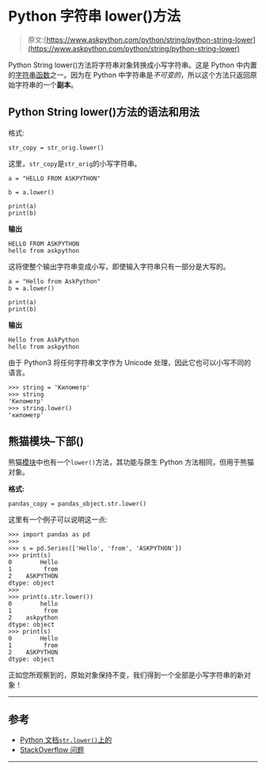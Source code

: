# Python 字符串 lower()方法

> 原文:[https://www.askpython.com/python/string/python-string-lower](https://www.askpython.com/python/string/python-string-lower)

Python String lower()方法将字符串对象转换成小写字符串。这是 Python 中内置的[字符串函数](https://www.askpython.com/python/string/python-string-functions)之一。因为在 Python 中字符串是*不可变的*，所以这个方法只返回原始字符串的一个**副本**。

## Python String lower()方法的语法和用法

格式:

```
str_copy = str_orig.lower()

```

这里，`str_copy`是`str_orig`的小写字符串。

```
a = "HELLO FROM ASKPYTHON"

b = a.lower()

print(a)
print(b)

```

**输出**

```
HELLO FROM ASKPYTHON
hello from askpython

```

这将使整个输出字符串变成小写，即使输入字符串只有一部分是大写的。

```
a = "Hello from AskPython"
b = a.lower()

print(a)
print(b)

```

**输出**

```
Hello from AskPython
hello from askpython

```

由于 Python3 将任何字符串文字作为 Unicode 处理，因此它也可以小写不同的语言。

```
>>> string = 'Километр'
>>> string
'Километр'
>>> string.lower()
'километр'

```

## 熊猫模块–下部()

熊猫[模块](https://www.askpython.com/python-modules/python-modules)中也有一个`lower()`方法，其功能与原生 Python 方法相同，但用于熊猫对象。

**格式:**

```
pandas_copy = pandas_object.str.lower()

```

这里有一个例子可以说明这一点:

```
>>> import pandas as pd
>>> 
>>> s = pd.Series(['Hello', 'from', 'ASKPYTHON'])
>>> print(s)
0        Hello
1         from
2    ASKPYTHON
dtype: object
>>> 
>>> print(s.str.lower())
0        hello
1         from
2    askpython
dtype: object
>>> print(s)
0        Hello
1         from
2    ASKPYTHON
dtype: object

```

正如您所观察到的，原始对象保持不变，我们得到一个全部是小写字符串的新对象！

* * *

## 参考

*   [Python 文档`str.lower()`上的](https://docs.python.org/3/library/stdtypes.html?highlight=str.lower#str.lower)
*   [StackOverflow 问题](https://stackoverflow.com/questions/6797984/how-do-i-lowercase-a-string-in-python)

* * *